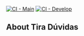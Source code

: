 [![CI - Main](https://github.com/valdirmsjunior/tira-duvidas/actions/workflows/laravel.yml/badge.svg?branch=main)](https://github.com/valdirmsjunior/tira-duvidas/actions/workflows/laravel.yml)
[![CI - Develop](https://github.com/valdirmsjunior/tira-duvidas/actions/workflows/laravel.yml/badge.svg?branch=develop)](https://github.com/valdirmsjunior/tira-duvidas/actions/workflows/laravel.yml)

## About Tira Dúvidas
